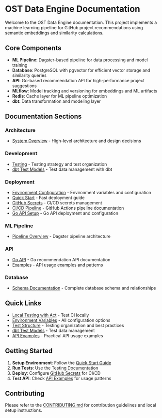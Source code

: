 # OST Data Engine Documentation

Welcome to the OST Data Engine documentation. This project implements a machine learning pipeline for GitHub project recommendations using semantic embeddings and similarity calculations.

## Core Components

- **ML Pipeline**: Dagster-based pipeline for data processing and model training
- **Database**: PostgreSQL with pgvector for efficient vector storage and similarity queries
- **API**: Go-based recommendation API for high-performance project suggestions
- **MLflow**: Model tracking and versioning for embeddings and ML artifacts
- **Redis**: Cache layer for ML pipeline optimization
- **dbt**: Data transformation and modeling layer

## Documentation Sections

### Architecture
- [System Overview](architecture/overview.md) - High-level architecture and design decisions

### Development
- [Testing](testing/overview.md) - Testing strategy and test organization
- [dbt Test Models](testing/dbt-test-models.md) - Test data management with dbt

### Deployment
- [Environment Configuration](deployment/environment.md) - Environment variables and configuration
- [Quick Start](deployment/quick-start.md) - Fast deployment guide
- [GitHub Secrets](deployment/github-secrets.md) - CI/CD secrets management
- [CI/CD Pipeline](deployment/ci-cd.md) - GitHub Actions pipeline documentation
- [Go API Setup](deployment/go-api-setup.md) - Go API deployment and configuration

### ML Pipeline
- [Pipeline Overview](ml-pipeline/overview.md) - Dagster pipeline architecture

### API
- [Go API](api/go-api.md) - Go recommendation API documentation
- [Examples](api/examples.md) - API usage examples and patterns

### Database
- [Schema Documentation](database/schema.md) - Complete database schema and relationships

## Quick Links

- [Local Testing with Act](deployment/github-secrets.md#local-testing-with-act) - Test CI locally
- [Environment Variables](deployment/environment.md) - All configuration options
- [Test Structure](testing/overview.md) - Testing organization and best practices
- [dbt Test Models](testing/dbt-test-models.md) - Test data management
- [API Examples](api/examples.md) - Practical API usage examples

## Getting Started

1. **Setup Environment**: Follow the [Quick Start Guide](deployment/quick-start.md)
2. **Run Tests**: Use the [Testing Documentation](testing/overview.md)
3. **Deploy**: Configure [GitHub Secrets](deployment/github-secrets.md) for CI/CD
4. **Test API**: Check [API Examples](api/examples.md) for usage patterns

## Contributing

Please refer to the [CONTRIBUTING.md](../CONTRIBUTING.md) for contribution guidelines and local setup instructions.
